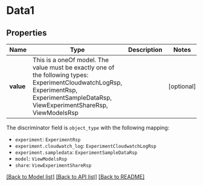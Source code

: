 # Data1



## Properties
Name | Type | Description | Notes
------------ | ------------- | ------------- | -------------
**value** | This is a oneOf model. The value must be exactly one of the following types: ExperimentCloudwatchLogRsp, ExperimentRsp, ExperimentSampleDataRsp, ViewExperimentShareRsp, ViewModelsRsp |  | [optional] 

The discriminator field is `object_type` with the following mapping:
 - `experiment`: `ExperimentRsp`
 - `experiment.cloudwatch_log`: `ExperimentCloudwatchLogRsp`
 - `experiment.sampledata`: `ExperimentSampleDataRsp`
 - `model`: `ViewModelsRsp`
 - `share`: `ViewExperimentShareRsp`



[[Back to Model list]](../README.md#models) [[Back to API list]](../README.md#api-endpoints) [[Back to README]](../README.md)


